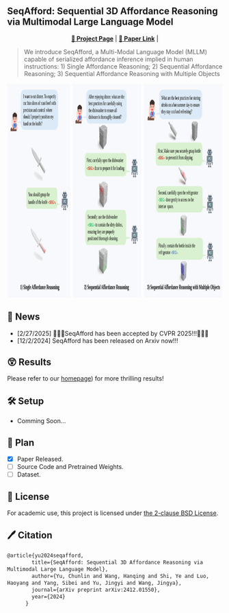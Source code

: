 
  
## SeqAfford: Sequential 3D Affordance Reasoning via Multimodal Large Language Model

<p align="center">
  <a href="https://seq-afford.github.io"><b>📖 Project Page</b></a> |
  <a href="https://arxiv.org/pdf/2412.01550"><b>📄 Paper Link</b></a> |
</p>

</div>

> We introduce SeqAfford, a Multi-Modal Language Model (MLLM) capable of serialized affordance inference implied in human instructions: 1) Single Affordance Reasoning; 2) Sequential Affordance Reasoning; 3) Sequential Affordance Reasoning with Multiple Objects

<div align="center">
    <img src="fig1.png" height=500>
</div>

## 📣 News
- [2/27/2025] 🎉🎉🎉SeqAfford has been accepted by CVPR 2025!!!🎉🎉🎉
- [12/2/2024] SeqAfford has been released on Arxiv now!!!

## 😲 Results
Please refer to our [homepage](https://seq-afford.github.io)) for more thrilling results!


## 🛠️ Setup
- Comming Soon...


## 🚩 Plan
- [x] Paper Released.
- [ ] Source Code and Pretrained Weights.
- [ ] Dataset.
<!-- --- -->


## 🎫 License

For academic use, this project is licensed under [the 2-clause BSD License](https://opensource.org/license/bsd-2-clause). 

## 🖊️ Citation
```
@article{yu2024seqafford,
        title={SeqAfford: Sequential 3D Affordance Reasoning via Multimodal Large Language Model},
        author={Yu, Chunlin and Wang, Hanqing and Shi, Ye and Luo, Haoyang and Yang, Sibei and Yu, Jingyi and Wang, Jingya},
        journal={arXiv preprint arXiv:2412.01550},
        year={2024}
      }

```
